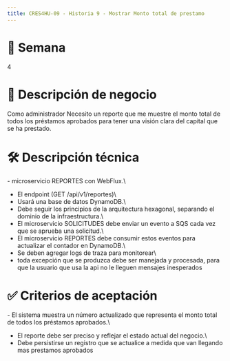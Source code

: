 ```yaml
---
title: CRES4HU-09 - Historia 9 - Mostrar Monto total de prestamo
---
```


# 📂 Semana

4

# 🎯 Descripción de negocio

Como administrador Necesito un reporte que me muestre el monto total de todos los préstamos aprobados para tener una visión clara del capital que se ha prestado.

# 🛠️ Descripción técnica

\- microservicio REPORTES con WebFlux.\
- El endpoint (GET /api/v1/reportes)\
- Usará una base de datos DynamoDB.\
- Debe seguir los principios de la arquitectura hexagonal, separando el
dominio de la infraestructura.\
- El microservicio SOLICITUDES debe enviar un evento a SQS cada vez que
se aprueba una solicitud.\
- El microservicio REPORTES debe consumir estos eventos para actualizar
el contador en DynamoDB.\
- Se deben agregar logs de traza para monitorear\
- toda excepción que se produzca debe ser manejada y procesada, para que
la usuario que usa la api no le lleguen mensajes inesperados

# ✅ Criterios de aceptación

\- El sistema muestra un número actualizado que representa el monto
total de todos los préstamos aprobados.\
- El reporte debe ser preciso y reflejar el estado actual del negocio.\
- Debe persistirse un registro que se actualice a medida que van
llegando mas prestamos aprobados
